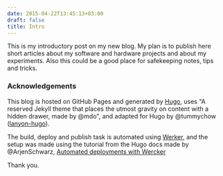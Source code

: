 ```yaml
---
date: 2015-04-22T13:45:13+03:00
draft: false
title: Intro
---
```


This is my introductory post on my new blog.  My plan is to publish
here short articles about my software and hardware projects and about
my experiments.  Also this could be a good place for safekeeping
notes, tips and tricks.

<!--more-->

### Acknowledgements

This blog is hosted on GitHub Pages and generated by [Hugo](http://gohugo.io/), uses "A reserved Jekyll theme that places the utmost gravity on content with a hidden drawer, made by @mdo", and adapted for Hugo by @tummychow ([lanyon-hugo](http://tummychow.github.io/lanyon-hugo)).

The build, deploy and publish task is automated using [Werker](http://wercker.com/), and the setup was made using the tutorial from the Hugo docs made by @ArjenSchwarz, [Automated deployments with Wercker](http://gohugo.io/tutorials/automated-deployments/)

Thank you.
